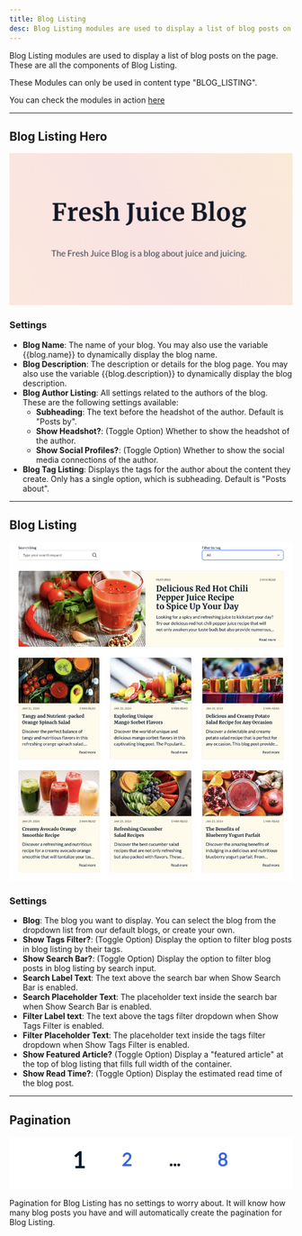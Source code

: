 ```yaml
---
title: Blog Listing
desc: Blog Listing modules are used to display a list of blog posts on the page. These are all the components of Blog Listing.
---
```


Blog Listing modules are used to display a list of blog posts on the page. These are all the components of Blog Listing.

These Modules can only be used in content type "BLOG_LISTING".

You can check the modules in action [here](https://143910617.hs-sites-eu1.com/blog)

---

## Blog Listing Hero

<img src="./blog-listing-hero.png" alt="Screenshot of Blog Listing Hero Module" eleventy:widths="500" />

### Settings
- **Blog Name**: The name of your blog. You may also use the variable {{blog.name}} to dynamically display the blog name.
- **Blog Description**: The description or details for the blog page. You may also use the variable {{blog.description}} to dynamically display the blog description.
- **Blog Author Listing**: All settings related to the authors of the blog. These are the following settings available:
  - **Subheading**: The text before the headshot of the author. Default is "Posts by".
  - **Show Headshot?**: (Toggle Option) Whether to show the headshot of the author.
  - **Show Social Profiles?**: (Toggle Option) Whether to show the social media connections of the author.
- **Blog Tag Listing**: Displays the tags for the author about the content they create. Only has a single option, which is subheading. Default is "Posts about".

---

## Blog Listing

<img src="./blog-listing.png" alt="Screenshot of Blog Listing Module" eleventy:widths="500" />

### Settings
- **Blog**: The blog you want to display. You can select the blog from the dropdown list from our default blogs, or create your own.
- **Show Tags Filter?**: (Toggle Option) Display the option to filter blog posts in blog listing by their tags.
- **Show Search Bar?**: (Toggle Option) Display the option to filter blog posts in blog listing by search input.
- **Search Label Text**: The text above the search bar when Show Search Bar is enabled.
- **Search Placeholder Text**: The placeholder text inside the search bar when Show Search Bar is enabled.
- **Filter Label text**: The text above the tags filter dropdown when Show Tags Filter is enabled.
- **Filter Placeholder Text**: The placeholder text inside the tags filter dropdown when Show Tags Filter is enabled.
- **Show Featured Article?** (Toggle Option) Display a "featured article" at the top of blog listing that fills full width of the container.
- **Show Read Time?**: (Toggle Option) Display the estimated read time of the blog post.

---

## Pagination

<img src="./pagination.png" alt="Screenshot of Pagination Module" eleventy:widths="300" />

Pagination for Blog Listing has no settings to worry about. It will know how many blog posts you have and will automatically create the pagination for Blog Listing.
